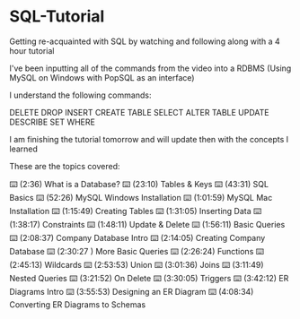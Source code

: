 # SQL-Tutorial
Getting re-acquainted with SQL by watching and following along with a 4 hour tutorial

I've been inputting all of the commands from the video into a RDBMS (Using MySQL on Windows with PopSQL as an interface)

I understand the following commands:

DELETE
DROP
INSERT
CREATE TABLE
SELECT
ALTER TABLE
UPDATE
DESCRIBE
SET
WHERE

I am finishing the tutorial tomorrow and will update then with the concepts I learned

These are the topics covered:

⌨️ (2:36) What is a Database?
⌨️ (23:10) Tables & Keys
⌨️ (43:31) SQL Basics
⌨️ (52:26) MySQL Windows Installation
⌨️ (1:01:59) MySQL Mac Installation
⌨️ (1:15:49) Creating Tables
⌨️ (1:31:05) Inserting Data
⌨️ (1:38:17) Constraints 
⌨️ (1:48:11) Update & Delete
⌨️ (1:56:11) Basic Queries
⌨️ (2:08:37) Company Database Intro
⌨️ (2:14:05) Creating Company Database
⌨️ (2:30:27 ) More Basic Queries
⌨️ (2:26:24) Functions
⌨️ (2:45:13) Wildcards
⌨️ (2:53:53) Union
⌨️ (3:01:36) Joins
⌨️ (3:11:49) Nested Queries
⌨️ (3:21:52) On Delete
⌨️ (3:30:05) Triggers
⌨️ (3:42:12) ER Diagrams Intro
⌨️ (3:55:53) Designing an ER Diagram
⌨️ (4:08:34) Converting ER Diagrams to Schemas

